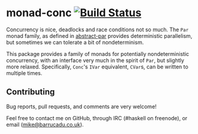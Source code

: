 monad-conc [![Build Status][build-status]][build-log]
==========

Concurrency is nice, deadlocks and race conditions not so much. The
`Par` monad family, as defined in [abstract-par][] provides
deterministic parallelism, but sometimes we can tolerate a bit of
nondeterminism.

This package provides a family of monads for potentially
nondeterministic concurrency, with an interface very much in the
spirit of `Par`, but slightly more relaxed. Specifically, `Conc`'s
`IVar` equivalent, `CVar`s, can be written to multiple times.

Contributing
------------

Bug reports, pull requests, and comments are very welcome!

Feel free to contact me on GitHub, through IRC (#haskell on freenode),
or email (mike@barrucadu.co.uk).

[build-status]: https://travis-ci.org/barrucadu/monad-conc.svg?branch=master
[build-log]:    https://travis-ci.org/barrucadu/monad-conc
[abstract-par]: https://hackage.haskell.org/package/abstract-par/docs/Control-Monad-Par-Class.html
